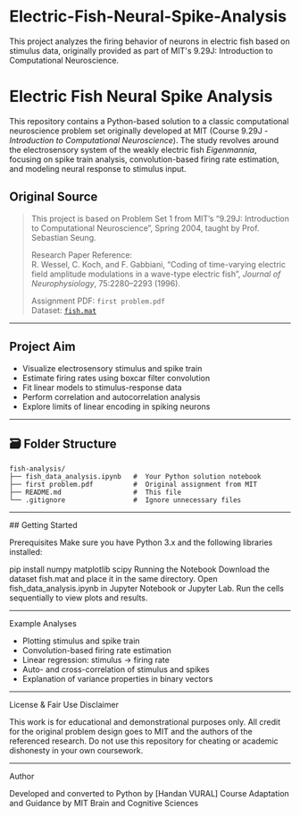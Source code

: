 # Electric-Fish-Neural-Spike-Analysis
This project analyzes the firing behavior of neurons in electric fish based on stimulus data, originally provided as part of MIT's 9.29J: Introduction to Computational Neuroscience.

# Electric Fish Neural Spike Analysis

This repository contains a Python-based solution to a classic computational neuroscience problem set originally developed at MIT (Course 9.29J - *Introduction to Computational Neuroscience*). The study revolves around the electrosensory system of the weakly electric fish *Eigenmannia*, focusing on spike train analysis, convolution-based firing rate estimation, and modeling neural response to stimulus input.

##  Original Source

>  This project is based on Problem Set 1 from MIT’s “9.29J: Introduction to Computational Neuroscience”, Spring 2004, taught by Prof. Sebastian Seung.  
>  
>  Research Paper Reference:  
> R. Wessel, C. Koch, and F. Gabbiani, “Coding of time-varying electric field amplitude modulations in a wave-type electric fish”, *Journal of Neurophysiology*, 75:2280–2293 (1996).  
>
>  Assignment PDF: `first problem.pdf`  
>  Dataset: [`fish.mat`](http://web.mit.edu/9.29j/www/assignments/fish.mat)

---

##  Project Aim

-  Visualize electrosensory stimulus and spike train
-  Estimate firing rates using boxcar filter convolution
-  Fit linear models to stimulus-response data
-  Perform correlation and autocorrelation analysis
-  Explore limits of linear encoding in spiking neurons

---

## 🗃️ Folder Structure

```plaintext
fish-analysis/
├── fish_data_analysis.ipynb   #  Your Python solution notebook
├── first problem.pdf          #  Original assignment from MIT
├── README.md                  #  This file
└── .gitignore                 #  Ignore unnecessary files
```

---

## Getting Started

Prerequisites
Make sure you have Python 3.x and the following libraries installed:

pip install numpy matplotlib scipy
Running the Notebook
Download the dataset fish.mat and place it in the same directory.
Open fish_data_analysis.ipynb in Jupyter Notebook or Jupyter Lab.
Run the cells sequentially to view plots and results.

---

Example Analyses

- Plotting stimulus and spike train
- Convolution-based firing rate estimation
- Linear regression: stimulus → firing rate
- Auto- and cross-correlation of stimulus and spikes
- Explanation of variance properties in binary vectors

---

License & Fair Use Disclaimer

This work is for educational and demonstrational purposes only. All credit for the original problem design goes to MIT and the authors of the referenced research.
Do not use this repository for cheating or academic dishonesty in your own coursework.

---

Author

Developed and converted to Python by [Handan VURAL]
Course Adaptation and Guidance by MIT Brain and Cognitive Sciences






